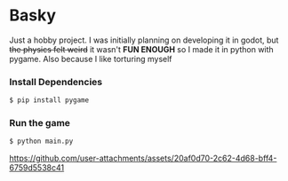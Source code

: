 # Basky
Just a hobby project. I was initially planning on developing it in godot, but ~~the physics felt weird~~ it wasn't **FUN ENOUGH** so I made it in python with pygame. Also because I like torturing myself

### Install Dependencies
```bash
$ pip install pygame
```

### Run the game
```bash
$ python main.py
```


https://github.com/user-attachments/assets/20af0d70-2c62-4d68-bff4-6759d5538c41


